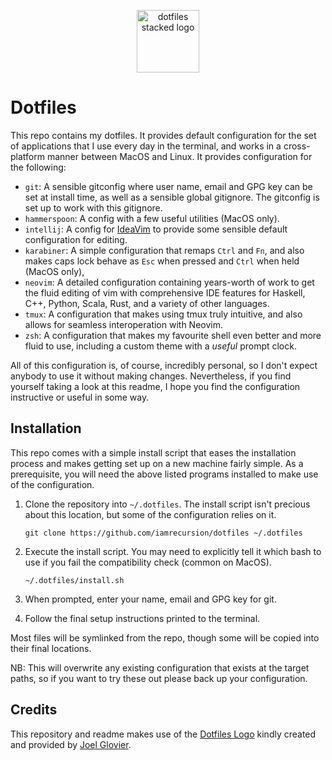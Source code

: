 <p align="center">
  <img src="https://github.com/jglovier/dotfiles-logo/blob/main/dotfiles-logo-stacked.png" alt="dotfiles stacked logo" width="100">
 </p>

# Dotfiles
This repo contains my dotfiles. It provides default configuration for the set of
applications that I use every day in the terminal, and works in a cross-platform
manner between MacOS and Linux. It provides configuration for the following:

- `git`: A sensible gitconfig where user name, email and GPG key can be set at
  install time, as well as a sensible global gitignore. The gitconfig is set up
  to work with this gitignore.
- `hammerspoon`: A config with a few useful utilities (MacOS only).
- `intellij`: A config for [IdeaVim](https://github.com/JetBrains/ideavim) to
  provide some sensible default configuration for editing.
- `karabiner`: A simple configuration that remaps `Ctrl` and `Fn`, and also
  makes caps lock behave as `Esc` when pressed and `Ctrl` when held (MacOS 
  only),
- `neovim`: A detailed configuration containing years-worth of work to get the
  fluid editing of vim with comprehensive IDE features for Haskell, C++, Python,
  Scala, Rust, and a variety of other languages.
- `tmux`: A configuration that makes using tmux truly intuitive, and also allows
  for seamless interoperation with Neovim.
- `zsh`: A configuration that makes my favourite shell even better and more
  fluid to use, including a custom theme with a _useful_ prompt clock.

All of this configuration is, of course, incredibly personal, so I don't expect
anybody to use it without making changes. Nevertheless, if you find yourself
taking a look at this readme, I hope you find the configuration instructive or
useful in some way.

## Installation
This repo comes with a simple install script that eases the installation process
and makes getting set up on a new machine fairly simple. As a prerequisite, you
will need the above listed programs installed to make use of the configuration.

1. Clone the repository into `~/.dotfiles`. The install script isn't precious
   about this location, but some of the configuration relies on it.

   ```
   git clone https://github.com/iamrecursion/dotfiles ~/.dotfiles
   ```
2. Execute the install script. You may need to explicitly tell it which bash to
   use if you fail the compatibility check (common on MacOS).

   ```
   ~/.dotfiles/install.sh
   ```

3. When prompted, enter your name, email and GPG key for git.
4. Follow the final setup instructions printed to the terminal.

Most files will be symlinked from the repo, though some will be copied into
their final locations.

NB: This will overwrite any existing configuration that exists at the target
paths, so if you want to try these out please back up your configuration.

## Credits
This repository and readme makes use of the [Dotfiles Logo](https://github.com/jglovier/dotfiles-logo)
kindly created and provided by [Joel Glovier](https://github.com/jglovier).
